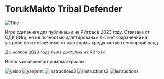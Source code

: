 # TorukMakto Tribal Defender
![Title](https://github.com/user-attachments/assets/05176e48-6328-41a0-9243-a1ec869ab4c7)

Игра сделанная для публикации на ЯИграх в 2023 году.
Отвязана от СДК ЯИгр, но не полностью адаптирована к пк. 
Нет сохранений на устройство и независимо от платформы предусмотрен сенсорный ввод.

До ноября 2023 года была доступна на ЯИграх

Использовавшиеся промоматериалы:

![yaico](https://github.com/user-attachments/assets/3e875300-e6a8-4036-b4e5-e21bc8a09176)
![yanprint](https://github.com/user-attachments/assets/fa6c79c0-bfd6-451a-9d70-e5e3649799ec)
![Instructions3](https://github.com/user-attachments/assets/94169c4b-3769-43e1-8fa6-7fd4028a6d8a)
![Instructions2](https://github.com/user-attachments/assets/ab293170-4379-449e-9ee0-e75054e993ea)
![Instructions](https://github.com/user-attachments/assets/6056349e-7395-4f71-a196-28351f48b0bc)

